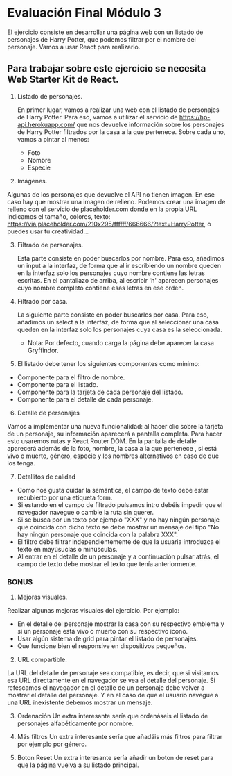 # Evaluación Final Módulo 3

El ejercicio consiste en desarrollar una página web con un listado de personajes de Harry Potter, que
podemos filtrar por el nombre del personaje. Vamos a usar React para realizarlo.

## Para trabajar sobre este ejercicio se necesita Web Starter Kit de React.

1. Listado de personajes.

   En primer lugar, vamos a realizar una web con el listado de personajes de Harry Potter. Para eso, vamos a
   utilizar el servicio de https://hp-api.herokuapp.com/ que nos devuelve información sobre los personajes de
   Harry Potter filtrados por la casa a la que pertenece. Sobre cada uno, vamos a pintar al menos:

   - Foto
   - Nombre
   - Especie

2. Imágenes.

Algunas de los personajes que devuelve el API no tienen imagen. En ese caso hay que mostrar una imagen de relleno. Podemos
crear una imagen de relleno con el servicio de placeholder.com donde en la propia URL indicamos el
tamaño, colores, texto: https://via.placeholder.com/210x295/ffffff/666666/?text=HarryPotter, o puedes usar
tu creatividad...

3.  Filtrado de personajes.

    Esta parte consiste en poder buscarlos por nombre. Para eso, añadimos un input a la interfaz, de forma que al ir escribiendo un nombre queden
    en la interfaz solo los personajes cuyo nombre contiene las letras escritas. En el pantallazo de arriba, al escribir 'h' aparecen personajes cuyo nombre completo contiene esas letras en ese orden.

4.  Filtrado por casa.

    La siguiente parte consiste en poder buscarlos por casa. Para eso, añadimos un select a la interfaz, de forma que al seleccionar una
    casa queden en la interfaz solo los personajes cuya casa es la seleccionada.

    - Nota: Por defecto, cuando carga la página debe aparecer la casa Gryffindor.

5.  El listado debe tener los siguientes componentes como mínimo:

- Componente para el filtro de nombre.
- Componente para el listado.
- Componente para la tarjeta de cada personaje del listado.
- Componente para el detalle de cada personaje.

6. Detalle de personajes

Vamos a implementar una nueva funcionalidad: al hacer clic sobre la tarjeta de un personaje, su información aparecerá a pantalla completa. Para hacer esto usaremos rutas y React Router DOM. En la pantalla de detalle aparecerá además de la foto, nombre, la casa a la que pertenece , si está vivo o muerto, género, especie y los nombres alternativos en caso de que los tenga.

7. Detallitos de calidad

- Como nos gusta cuidar la semántica, el campo de texto debe estar recubierto por una etiqueta form.
- Si estando en el campo de filtrado pulsamos intro debéis impedir que el navegador navegue o cambie la ruta sin querer.
- Si se busca por un texto por ejemplo "XXX" y no hay ningún personaje que coincida con dicho texto se debe mostrar un mensaje del tipo "No hay ningún personaje que coincida con la palabra XXX".
- El filtro debe filtrar independientemente de que la usuaria introduzca el texto en mayúsuclas o minúsculas.
- Al entrar en el detalle de un personaje y a continuación pulsar atrás, el campo de texto debe mostrar el texto que tenía anteriormente.

### BONUS

1. Mejoras visuales.

Realizar algunas mejoras visuales del ejercicio. Por ejemplo:

- En el detalle del personaje mostrar la casa con su respectivo emblema y si un personaje está vivo o muerto con su respectivo icono.
- Usar algún sistema de grid para pintar el listado de personajes.
- Que funcione bien el responsive en dispositivos pequeños.

2. URL compartible.

La URL del detalle de personaje sea compatible, es decir, que si visitamos esa URL directamente en el navegador se vea el detalle del personaje. Si refescamos el navegador en el detalle de un personaje debe volver a mostrar el detalle del personaje.
Y en el caso de que el usuario navegue a una URL inexistente debemos mostrar un mensaje.

3. Ordenación
   Un extra interesante sería que ordenáseis el listado de personajes alfabéticamente por nombre.

4. Más filtros
   Un extra interesante sería que añadáis más filtros para filtrar por ejemplo por género.

5. Boton Reset
   Un extra interesante sería añadir un boton de reset para que la página vuelva a su listado principal.
